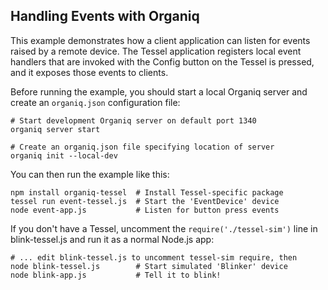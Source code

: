 Handling Events with Organiq
----------------------------

This example demonstrates how a client application can listen for events raised by a remote device. The Tessel application registers local event handlers that are invoked with the Config button on the Tessel is pressed, and it exposes those events to clients.

Before running the example, you should start a local Organiq server and create an `organiq.json` configuration file:

    # Start development Organiq server on default port 1340
    organiq server start
    
    # Create an organiq.json file specifying location of server
    organiq init --local-dev

You can then run the example like this:

    npm install organiq-tessel  # Install Tessel-specific package
    tessel run event-tessel.js  # Start the 'EventDevice' device
    node event-app.js           # Listen for button press events

If you don't have a Tessel, uncomment the `require('./tessel-sim')` line in blink-tessel.js and run it as a normal Node.js app:

    # ... edit blink-tessel.js to uncomment tessel-sim require, then
    node blink-tessel.js        # Start simulated 'Blinker' device
    node blink-app.js           # Tell it to blink!
